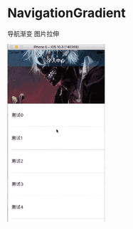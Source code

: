 # NavigationGradient
导航渐变 图片拉伸  

![image](https://github.com/1047800338/NavigationGradient/blob/master/GIf.gif)
